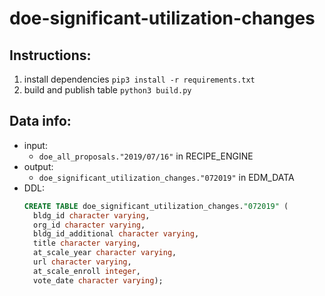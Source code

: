 # doe-significant-utilization-changes

## Instructions: 
1. install dependencies `pip3 install -r requirements.txt`
2. build and publish table `python3 build.py`

## Data info: 
* input:
  * `doe_all_proposals."2019/07/16"` in RECIPE_ENGINE
* output: 
  * `doe_significant_utilization_changes."072019"` in EDM_DATA
* DDL: 
  ```sql
  CREATE TABLE doe_significant_utilization_changes."072019" (
    bldg_id character varying,
    org_id character varying,
    bldg_id_additional character varying,
    title character varying,
    at_scale_year character varying,
    url character varying,
    at_scale_enroll integer,
    vote_date character varying);
  ```